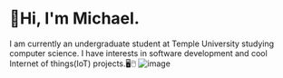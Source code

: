 # 👋Hi, I'm Michael.
I am currently an undergraduate student at Temple University studying computer science. I have interests in software development and cool Internet of things(IoT) projects.🖥🖱
![image](https://user-images.githubusercontent.com/89660661/152406690-8bdb247b-4f7e-4df0-92ea-7102ea82a063.png)


